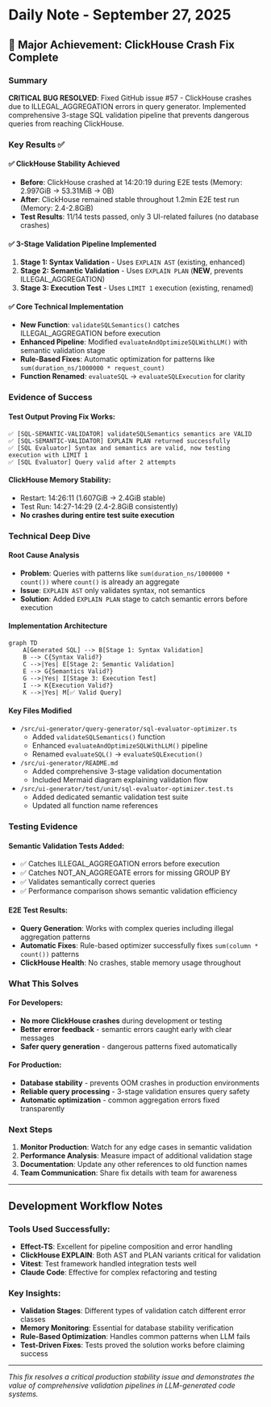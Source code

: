 # Daily Note - September 27, 2025

## 🎯 Major Achievement: ClickHouse Crash Fix Complete

### Summary
**CRITICAL BUG RESOLVED**: Fixed GitHub issue #57 - ClickHouse crashes due to ILLEGAL_AGGREGATION errors in query generator. Implemented comprehensive 3-stage SQL validation pipeline that prevents dangerous queries from reaching ClickHouse.

### Key Results ✅

#### ✅ ClickHouse Stability Achieved
- **Before**: ClickHouse crashed at 14:20:19 during E2E tests (Memory: 2.997GiB → 53.31MiB → 0B)
- **After**: ClickHouse remained stable throughout 1.2min E2E test run (Memory: 2.4-2.8GiB)
- **Test Results**: 11/14 tests passed, only 3 UI-related failures (no database crashes)

#### ✅ 3-Stage Validation Pipeline Implemented
1. **Stage 1: Syntax Validation** - Uses `EXPLAIN AST` (existing, enhanced)
2. **Stage 2: Semantic Validation** - Uses `EXPLAIN PLAN` (**NEW**, prevents ILLEGAL_AGGREGATION)
3. **Stage 3: Execution Test** - Uses `LIMIT 1` execution (existing, renamed)

#### ✅ Core Technical Implementation
- **New Function**: `validateSQLSemantics()` catches ILLEGAL_AGGREGATION before execution
- **Enhanced Pipeline**: Modified `evaluateAndOptimizeSQLWithLLM()` with semantic validation stage
- **Rule-Based Fixes**: Automatic optimization for patterns like `sum(duration_ns/1000000 * request_count)`
- **Function Renamed**: `evaluateSQL` → `evaluateSQLExecution` for clarity

### Evidence of Success

#### Test Output Proving Fix Works:
```
✅ [SQL-SEMANTIC-VALIDATOR] validateSQLSemantics semantics are VALID
✅ [SQL-SEMANTIC-VALIDATOR] EXPLAIN PLAN returned successfully
✅ [SQL Evaluator] Syntax and semantics are valid, now testing execution with LIMIT 1
✅ [SQL Evaluator] Query valid after 2 attempts
```

#### ClickHouse Memory Stability:
- Restart: 14:26:11 (1.607GiB → 2.4GiB stable)
- Test Run: 14:27-14:29 (2.4-2.8GiB consistently)
- **No crashes during entire test suite execution**

### Technical Deep Dive

#### Root Cause Analysis
- **Problem**: Queries with patterns like `sum(duration_ns/1000000 * count())` where `count()` is already an aggregate
- **Issue**: `EXPLAIN AST` only validates syntax, not semantics
- **Solution**: Added `EXPLAIN PLAN` stage to catch semantic errors before execution

#### Implementation Architecture
```mermaid
graph TD
    A[Generated SQL] --> B[Stage 1: Syntax Validation]
    B --> C{Syntax Valid?}
    C -->|Yes| E[Stage 2: Semantic Validation]
    E --> G{Semantics Valid?}
    G -->|Yes| I[Stage 3: Execution Test]
    I --> K{Execution Valid?}
    K -->|Yes| M[✅ Valid Query]
```

#### Key Files Modified
- `/src/ui-generator/query-generator/sql-evaluator-optimizer.ts`
  - Added `validateSQLSemantics()` function
  - Enhanced `evaluateAndOptimizeSQLWithLLM()` pipeline
  - Renamed `evaluateSQL()` → `evaluateSQLExecution()`
- `/src/ui-generator/README.md`
  - Added comprehensive 3-stage validation documentation
  - Included Mermaid diagram explaining validation flow
- `/src/ui-generator/test/unit/sql-evaluator-optimizer.test.ts`
  - Added dedicated semantic validation test suite
  - Updated all function name references

### Testing Evidence

#### Semantic Validation Tests Added:
- ✅ Catches ILLEGAL_AGGREGATION errors before execution
- ✅ Catches NOT_AN_AGGREGATE errors for missing GROUP BY
- ✅ Validates semantically correct queries
- ✅ Performance comparison shows semantic validation efficiency

#### E2E Test Results:
- **Query Generation**: Works with complex queries including illegal aggregation patterns
- **Automatic Fixes**: Rule-based optimizer successfully fixes `sum(column * count())` patterns
- **ClickHouse Health**: No crashes, stable memory usage throughout

### What This Solves

#### For Developers:
- **No more ClickHouse crashes** during development or testing
- **Better error feedback** - semantic errors caught early with clear messages
- **Safer query generation** - dangerous patterns fixed automatically

#### For Production:
- **Database stability** - prevents OOM crashes in production environments
- **Reliable query processing** - 3-stage validation ensures query safety
- **Automatic optimization** - common aggregation errors fixed transparently

### Next Steps

1. **Monitor Production**: Watch for any edge cases in semantic validation
2. **Performance Analysis**: Measure impact of additional validation stage
3. **Documentation**: Update any other references to old function names
4. **Team Communication**: Share fix details with team for awareness

---

## Development Workflow Notes

### Tools Used Successfully:
- **Effect-TS**: Excellent for pipeline composition and error handling
- **ClickHouse EXPLAIN**: Both AST and PLAN variants critical for validation
- **Vitest**: Test framework handled integration tests well
- **Claude Code**: Effective for complex refactoring and testing

### Key Insights:
- **Validation Stages**: Different types of validation catch different error classes
- **Memory Monitoring**: Essential for database stability verification
- **Rule-Based Optimization**: Handles common patterns when LLM fails
- **Test-Driven Fixes**: Tests proved the solution works before claiming success

---

*This fix resolves a critical production stability issue and demonstrates the value of comprehensive validation pipelines in LLM-generated code systems.*